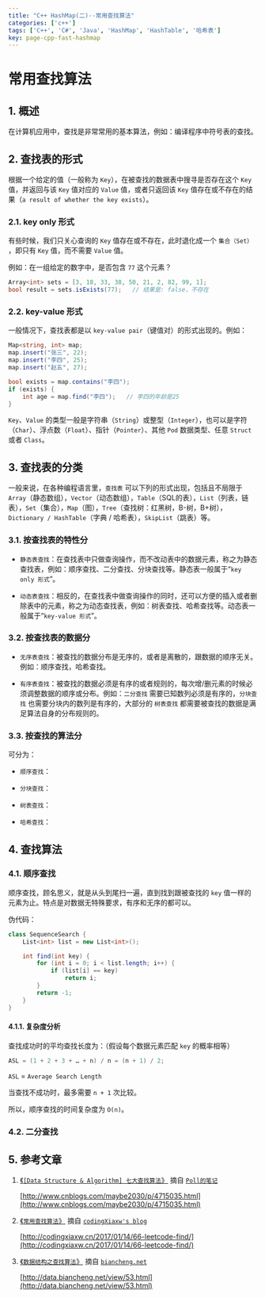```yaml
---
title: "C++ HashMap(二)--常用查找算法"
categories: ['c++']
tags: ['C++', 'C#', 'Java', 'HashMap', 'HashTable', '哈希表']
key: page-cpp-fast-hashmap
---
```


# 常用查找算法

## 1. 概述

在计算机应用中，查找是非常常用的基本算法，例如：编译程序中符号表的查找。

## 2. 查找表的形式

根据一个给定的值（一般称为 `Key`），在被查找的数据表中搜寻是否存在这个 `Key` 值，并返回与该 `Key` 值对应的 `Value` 值，或者只返回该 `Key` 值存在或不存在的结果（`a result of whether the key exists`）。

### 2.1. key only 形式

有些时候，我们只关心查询的 `Key` 值存在或不存在，此时退化成一个 `集合（Set）` ，即只有 `Key` 值，而不需要 `Value` 值。

例如：在一组给定的数字中，是否包含 `77` 这个元素？

```csharp
Array<int> sets = [3, 18, 33, 38, 50, 21, 2, 82, 99, 1];
bool result = sets.isExists(77);   // 结果是: false，不存在
```

### 2.2. key-value 形式

一般情况下，查找表都是以 `key-value pair`（键值对）的形式出现的。例如：

```csharp
Map<string, int> map;
map.insert("张三", 22);
map.insert("李四", 25);
map.insert("赵五", 27);

bool exists = map.contains("李四");
if (exists) {
    int age = map.find("李四");   // 李四的年龄是25
}
```

`Key`、`Value` 的类型一般是字符串（`String`）或整型（`Integer`），也可以是字符（`Char`）、浮点数（`Float`）、指针（`Pointer`）、其他 `Pod` 数据类型、任意 `Struct` 或者 `Class`。

## 3. 查找表的分类

一般来说，在各种编程语言里，`查找表` 可以下列的形式出现，包括且不局限于 `Array`（静态数组），`Vector`（动态数组），`Table`（SQL的表），`List`（列表，链表），`Set`（集合），`Map`（图），`Tree`（查找树：红黑树，B-树，B+树），`Dictionary / HashTable`（字典 / 哈希表），`SkipList`（跳表）等。

### 3.1. 按查找表的特性分

* `静态表查找`：在查找表中只做查询操作，而不改动表中的数据元素，称之为静态查找表，例如：顺序查找、二分查找、分块查找等。静态表一般属于“`key only 形式`”。

* `动态表查找`：相反的，在查找表中做查询操作的同时，还可以方便的插入或者删除表中的元素，称之为动态查找表，例如：树表查找、哈希查找等。动态表一般属于“`key-value 形式`”。

### 3.2. 按查找表的数据分

* `无序表查找`：被查找的数据分布是无序的，或者是离散的，跟数据的顺序无关。例如：顺序查找，哈希查找。

* `有序表查找`：被查找的数据必须是有序的或者规则的，每次增/删元素的时候必须调整数据的顺序或分布。例如：`二分查找` 需要已知数列必须是有序的，`分块查找` 也需要分块内的数列是有序的，大部分的 `树表查找` 都需要被查找的数据是满足算法自身的分布规则的。

### 3.3. 按查找的算法分

可分为：

* `顺序查找`：

* `分块查找`：

* `树表查找`：

* `哈希查找`：

## 4. 查找算法

### 4.1. 顺序查找

顺序查找，顾名思义，就是从头到尾扫一遍，直到找到跟被查找的 `key` 值一样的元素为止。特点是对数据无特殊要求，有序和无序的都可以。

伪代码：

```csharp
class SequenceSearch {
    List<int> list = new List<int>();

    int find(int key) {
        for (int i = 0; i < list.length; i++) {
            if (list[i] == key)
                return i;
        }
        return -1;
    }
}
```

#### 4.1.1. 复杂度分析

查找成功时的平均查找长度为：（假设每个数据元素匹配 `key` 的概率相等）

```csharp
ASL = (1 + 2 + 3 + … + n) / n = (n + 1) / 2;
```

`ASL` = `Average Search Length`

当查找不成功时，最多需要 `n + 1` 次比较。

所以，顺序查找的时间复杂度为 `O(n)`。

### 4.2. 二分查找



## 5. 参考文章

1. [《`[Data Structure & Algorithm] 七大查找算法`》](http://www.cnblogs.com/maybe2030/p/4715035.html) 摘自 [`Poll的笔记`](http://www.cnblogs.com/maybe2030)

    [http://www.cnblogs.com/maybe2030/p/4715035.html](http://www.cnblogs.com/maybe2030/p/4715035.html)

2. [《`常用查找算法`》](http://codingxiaxw.cn/2017/01/14/66-leetcode-find/) 摘自 [`codingXiaxw's blog`](http://codingxiaxw.cn)

    [http://codingxiaxw.cn/2017/01/14/66-leetcode-find/](http://codingxiaxw.cn/2017/01/14/66-leetcode-find/)

3. [《`数据结构之查找算法`》](http://data.biancheng.net/view/53.html) 摘自 [`biancheng.net`](http://data.biancheng.net)

    [http://data.biancheng.net/view/53.html](http://data.biancheng.net/view/53.html)
